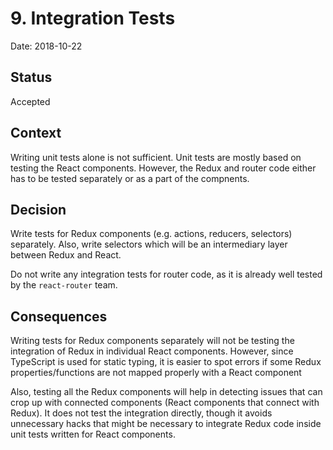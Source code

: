 # 9. Integration Tests

Date: 2018-10-22

## Status

Accepted

## Context

Writing unit tests alone is not sufficient. Unit tests are mostly based on testing the React components. However, the Redux and router code either has to be tested separately or as a part of the compnents.

## Decision

Write tests for Redux components (e.g. actions, reducers, selectors) separately. Also, write selectors which will be an intermediary layer between Redux and React.

Do not write any integration tests for router code, as it is already well tested by the `react-router` team.

## Consequences

Writing tests for Redux components separately will not be testing the integration of Redux in individual React components. However, since TypeScript is used for static typing, it is easier to spot errors if some Redux properties/functions are not mapped properly with a React component

Also, testing all the Redux components will help in detecting issues that can crop up with connected components (React components that connect with Redux). It does not test the integration directly, though it avoids unnecessary hacks that might be necessary to integrate Redux code inside unit tests written for React components.
